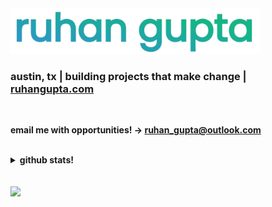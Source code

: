 
  <img src="https://github.com/IMGROOT2/IMGROOT2/blob/main/ruhangupta.png?raw=true" width="400px" />

  <h3><b>austin, tx | building projects that make change | <a href="https://ruhangupta.com">ruhangupta.com</a></b></h3>
  <br>
  <p><b>email me with opportunities! → <b><a href="mailto:ruhan_gupta@outlook.com">ruhan_gupta@outlook.com</a></b></b></p>
  <br>
  <details>
    <summary><b>github stats!</b></summary>
    <br>
    <img src="http://github-profile-summary-cards.vercel.app/api/cards/profile-details?username=IMGROOT2&theme=transparent">
  </details>
  <br>
<br>
<img src="https://hit.yhype.me/github/profile?user_id=116324098">

